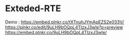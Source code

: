 # Exteded-RTE

Demo : 
	https://embed.plnkr.co/tXTnuhJYmApEZS2e033V/
	https://plnkr.co/edit/9uLH9bOQpL4TIzxJ3wle?p=preview
	https://embed.plnkr.co/9uLH9bOQpL4TIzxJ3wle/
	